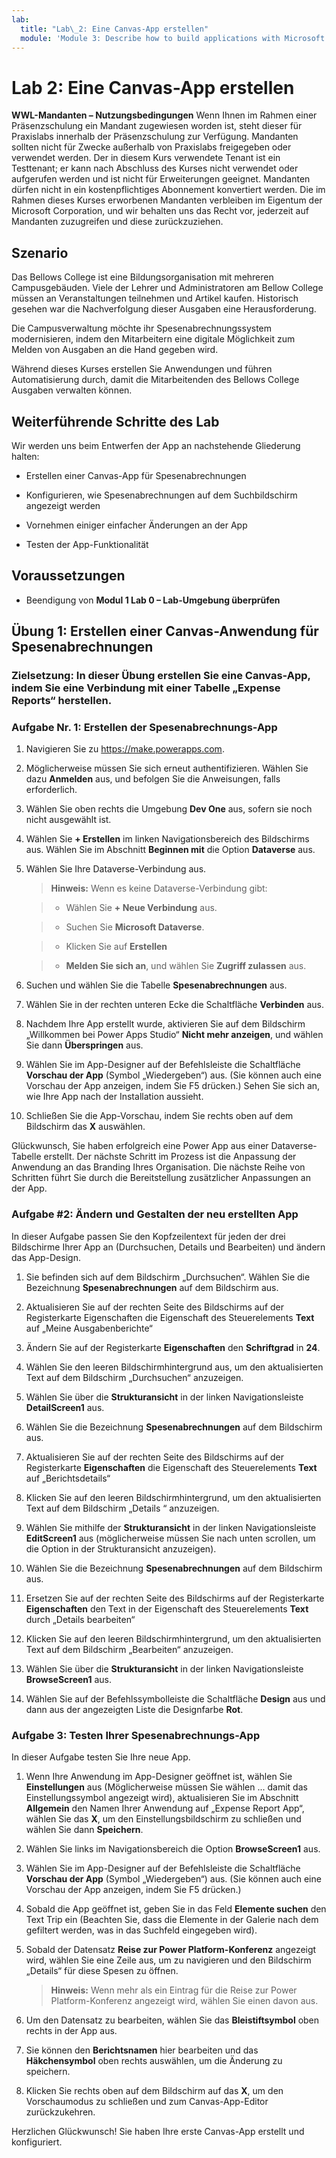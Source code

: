 ```yaml
---
lab:
  title: "Lab\_2: Eine Canvas-App erstellen"
  module: 'Module 3: Describe how to build applications with Microsoft Power Apps'
---
```


# Lab 2: Eine Canvas-App erstellen

**WWL-Mandanten – Nutzungsbedingungen** Wenn Ihnen im Rahmen einer Präsenzschulung ein Mandant zugewiesen worden ist, steht dieser für Praxislabs innerhalb der Präsenzschulung zur Verfügung. Mandanten sollten nicht für Zwecke außerhalb von Praxislabs freigegeben oder verwendet werden. Der in diesem Kurs verwendete Tenant ist ein Testtenant; er kann nach Abschluss des Kurses nicht verwendet oder aufgerufen werden und ist nicht für Erweiterungen geeignet. Mandanten dürfen nicht in ein kostenpflichtiges Abonnement konvertiert werden. Die im Rahmen dieses Kurses erworbenen Mandanten verbleiben im Eigentum der Microsoft Corporation, und wir behalten uns das Recht vor, jederzeit auf Mandanten zuzugreifen und diese zurückzuziehen. 

## Szenario

Das Bellows College ist eine Bildungsorganisation mit mehreren Campusgebäuden. Viele der Lehrer und Administratoren am Bellow College müssen an Veranstaltungen teilnehmen und Artikel kaufen. Historisch gesehen war die Nachverfolgung dieser Ausgaben eine Herausforderung. 

Die Campusverwaltung möchte ihr Spesenabrechnungssystem modernisieren, indem den Mitarbeitern eine digitale Möglichkeit zum Melden von Ausgaben an die Hand gegeben wird. 

Während dieses Kurses erstellen Sie Anwendungen und führen Automatisierung durch, damit die Mitarbeitenden des Bellows College Ausgaben verwalten können. 


## Weiterführende Schritte des Lab

Wir werden uns beim Entwerfen der App an nachstehende Gliederung halten:

- Erstellen einer Canvas-App für Spesenabrechnungen 

- Konfigurieren, wie Spesenabrechnungen auf dem Suchbildschirm angezeigt werden

- Vornehmen einiger einfacher Änderungen an der App

- Testen der App-Funktionalität

## Voraussetzungen

- Beendigung von **Modul 1 Lab 0 – Lab-Umgebung überprüfen**

## Übung 1: Erstellen einer Canvas-Anwendung für Spesenabrechnungen

### Zielsetzung: In dieser Übung erstellen Sie eine Canvas-App, indem Sie eine Verbindung mit einer Tabelle „Expense Reports“ herstellen.

### Aufgabe Nr. 1: Erstellen der Spesenabrechnungs-App

1. Navigieren Sie zu https://make.powerapps.com.

1. Möglicherweise müssen Sie sich erneut authentifizieren. Wählen Sie dazu **Anmelden** aus, und befolgen Sie die Anweisungen, falls erforderlich.

1. Wählen Sie oben rechts die Umgebung **Dev One** aus, sofern sie noch nicht ausgewählt ist.

1. Wählen Sie **+ Erstellen** im linken Navigationsbereich des Bildschirms aus. Wählen Sie im Abschnitt **Beginnen mit** die Option **Dataverse** aus.

1. Wählen Sie Ihre Dataverse-Verbindung aus.

    >**Hinweis:** Wenn es keine Dataverse-Verbindung gibt:

    >   - Wählen Sie **+ Neue Verbindung** aus.

    >   - Suchen Sie **Microsoft Dataverse**.

    >   - Klicken Sie auf **Erstellen**

    >   - **Melden Sie sich an**, und wählen Sie **Zugriff zulassen** aus.

1. Suchen und wählen Sie die Tabelle **Spesenabrechnungen** aus.

1. Wählen Sie in der rechten unteren Ecke die Schaltfläche **Verbinden** aus.

1. Nachdem Ihre App erstellt wurde, aktivieren Sie auf dem Bildschirm „Willkommen bei Power Apps Studio“ **Nicht mehr anzeigen**, und wählen Sie dann **Überspringen** aus.

1. Wählen Sie im App-Designer auf der Befehlsleiste die Schaltfläche **Vorschau der App** (Symbol „Wiedergeben“) aus. (Sie können auch eine Vorschau der App anzeigen, indem Sie F5 drücken.) Sehen Sie sich an, wie Ihre App nach der Installation aussieht.

1. Schließen Sie die App-Vorschau, indem Sie rechts oben auf dem Bildschirm das **X** auswählen.

Glückwunsch, Sie haben erfolgreich eine Power App aus einer Dataverse-Tabelle erstellt. Der nächste Schritt im Prozess ist die Anpassung der Anwendung an das Branding Ihres Organisation. Die nächste Reihe von Schritten führt Sie durch die Bereitstellung zusätzlicher Anpassungen an der App.

### Aufgabe #2: Ändern und Gestalten der neu erstellten App

In dieser Aufgabe passen Sie den Kopfzeilentext für jeden der drei Bildschirme Ihrer App an (Durchsuchen, Details und Bearbeiten) und ändern das App-Design.

1. Sie befinden sich auf dem Bildschirm „Durchsuchen“. Wählen Sie die Bezeichnung **Spesenabrechnungen** auf dem Bildschirm aus.

1. Aktualisieren Sie auf der rechten Seite des Bildschirms auf der Registerkarte Eigenschaften die Eigenschaft des Steuerelements **Text** auf „Meine Ausgabenberichte“

1. Ändern Sie auf der Registerkarte **Eigenschaften** den **Schriftgrad** in **24**.

1. Wählen Sie den leeren Bildschirmhintergrund aus, um den aktualisierten Text auf dem Bildschirm „Durchsuchen“ anzuzeigen.

1. Wählen Sie über die **Strukturansicht** in der linken Navigationsleiste **DetailScreen1** aus.

1. Wählen Sie die Bezeichnung **Spesenabrechnungen** auf dem Bildschirm aus.

1. Aktualisieren Sie auf der rechten Seite des Bildschirms auf der Registerkarte **Eigenschaften** die Eigenschaft des Steuerelements **Text** auf „Berichtsdetails“

1. Klicken Sie auf den leeren Bildschirmhintergrund, um den aktualisierten Text auf dem Bildschirm „Details “ anzuzeigen.

1. Wählen Sie mithilfe der **Strukturansicht** in der linken Navigationsleiste **EditScreen1** aus (möglicherweise müssen Sie nach unten scrollen, um die Option in der Strukturansicht anzuzeigen).

1. Wählen Sie die Bezeichnung **Spesenabrechnungen** auf dem Bildschirm aus.

1. Ersetzen Sie auf der rechten Seite des Bildschirms auf der Registerkarte **Eigenschaften** den Text in der Eigenschaft des Steuerelements **Text** durch „Details bearbeiten“

1. Klicken Sie auf den leeren Bildschirmhintergrund, um den aktualisierten Text auf dem Bildschirm „Bearbeiten“ anzuzeigen.

1. Wählen Sie über die **Strukturansicht** in der linken Navigationsleiste **BrowseScreen1** aus.

1. Wählen Sie auf der Befehlssymbolleiste die Schaltfläche **Design** aus und dann aus der angezeigten Liste die Designfarbe **Rot**.

### Aufgabe 3: Testen Ihrer Spesenabrechnungs-App

In dieser Aufgabe testen Sie Ihre neue App.

1. Wenn Ihre Anwendung im App-Designer geöffnet ist, wählen Sie **Einstellungen** aus (Möglicherweise müssen Sie wählen ... damit das Einstellungssymbol angezeigt wird), aktualisieren Sie im Abschnitt **Allgemein** den Namen Ihrer Anwendung auf „Expense Report App“, wählen Sie das **X**, um den Einstellungsbildschirm zu schließen und wählen Sie dann **Speichern**.

1. Wählen Sie links im Navigationsbereich die Option **BrowseScreen1** aus.

1. Wählen Sie im App-Designer auf der Befehlsleiste die Schaltfläche **Vorschau der App** (Symbol „Wiedergeben“) aus. (Sie können auch eine Vorschau der App anzeigen, indem Sie F5 drücken.)

1. Sobald die App geöffnet ist, geben Sie in das Feld **Elemente suchen** den Text Trip ein (Beachten Sie, dass die Elemente in der Galerie nach dem gefiltert werden, was in das Suchfeld eingegeben wird).

1. Sobald der Datensatz **Reise zur Power Platform-Konferenz** angezeigt wird, wählen Sie eine Zeile aus, um zu navigieren und den Bildschirm „Details“ für diese Spesen zu öffnen.
 
    >**Hinweis:** Wenn mehr als ein Eintrag für die Reise zur Power Platform-Konferenz angezeigt wird, wählen Sie einen davon aus.

1. Um den Datensatz zu bearbeiten, wählen Sie das **Bleistiftsymbol** oben rechts in der App aus.

1. Sie können den **Berichtsnamen** hier bearbeiten und das **Häkchensymbol** oben rechts auswählen, um die Änderung zu speichern.

1. Klicken Sie rechts oben auf dem Bildschirm auf das **X**, um den Vorschaumodus zu schließen und zum Canvas-App-Editor zurückzukehren.

Herzlichen Glückwunsch! Sie haben Ihre erste Canvas-App erstellt und konfiguriert.

 
